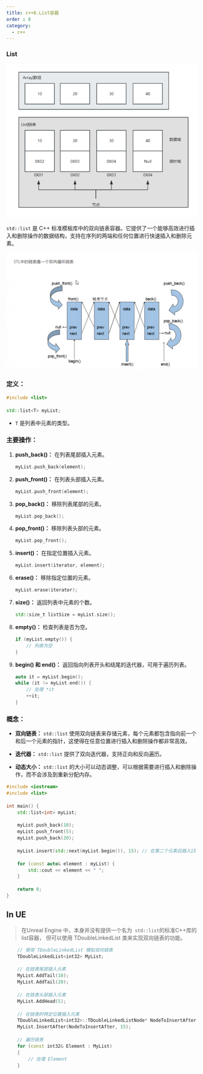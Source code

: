 ```yaml
---
title: c++8.List容器
order : 8
category:
  - c++
---
```


### List

![](..%2Fassets%2FList.png)

<ChatMessage avatar="../../../assets/emoji/bqb (2).png" :avatarWidth="40" alignLeft>

`std::list` 是 C++ 标准模板库中的双向链表容器。它提供了一个能够高效进行插入和删除操作的数据结构，支持在序列的两端和任何位置进行快速插入和删除元素。

</ChatMessage>

![](..%2Fassets%2Fstllist.png)

### 定义：

```cpp
#include <list>

std::list<T> myList;
```

- `T` 是列表中元素的类型。

### 主要操作：

1. **push_back()：** 在列表尾部插入元素。
   ```cpp
   myList.push_back(element);
   ```

2. **push_front()：** 在列表头部插入元素。
   ```cpp
   myList.push_front(element);
   ```

3. **pop_back()：** 移除列表尾部的元素。
   ```cpp
   myList.pop_back();
   ```

4. **pop_front()：** 移除列表头部的元素。
   ```cpp
   myList.pop_front();
   ```

5. **insert()：** 在指定位置插入元素。
   ```cpp
   myList.insert(iterator, element);
   ```

6. **erase()：** 移除指定位置的元素。
   ```cpp
   myList.erase(iterator);
   ```

7. **size()：** 返回列表中元素的个数。
   ```cpp
   std::size_t listSize = myList.size();
   ```

8. **empty()：** 检查列表是否为空。
   ```cpp
   if (myList.empty()) {
       // 列表为空
   }
   ```

9. **begin() 和 end()：** 返回指向列表开头和结尾的迭代器，可用于遍历列表。
   ```cpp
   auto it = myList.begin();
   while (it != myList.end()) {
       // 处理 *it
       ++it;
   }
   ```

### 概念：

- **双向链表：** `std::list` 使用双向链表来存储元素，每个元素都包含指向前一个和后一个元素的指针，这使得在任意位置进行插入和删除操作都非常高效。

- **迭代器：** `std::list` 提供了双向迭代器，支持正向和反向遍历。

- **动态大小：** `std::list` 的大小可以动态调整，可以根据需要进行插入和删除操作，而不会涉及到重新分配内存。


```cpp
#include <iostream>
#include <list>

int main() {
    std::list<int> myList;

    myList.push_back(10);
    myList.push_front(5);
    myList.push_back(20);

    myList.insert(std::next(myList.begin()), 15); // 在第二个元素后插入15

    for (const auto& element : myList) {
        std::cout << element << " ";
    }

    return 0;
}
```

## In UE

>在Unreal Engine 中，本身并没有提供一个名为` std::list`的标准C++库的list容器，
但可以使用 TDoubleLinkedList 类来实现双向链表的功能。

```cpp
    // 使用 TDoubleLinkedList 模拟双向链表
    TDoubleLinkedList<int32> MyList;

    // 在链表尾部插入元素
    MyList.AddTail(10);
    MyList.AddTail(20);
    
    // 在链表头部插入元素
    MyList.AddHead(5);

    // 在链表的特定位置插入元素
    TDoubleLinkedList<int32>::TDoubleLinkedListNode* NodeToInsertAfter = MyList.GetHeadNode();
    MyList.InsertAfter(NodeToInsertAfter, 15);

    // 遍历链表
    for (const int32& Element : MyList)
    {
        // 处理 Element
    }
```